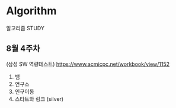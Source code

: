 Algorithm
======
알고리즘 STUDY

## 8월 4주차
(삼성 SW 역량테스트)
https://www.acmicpc.net/workbook/view/1152
1. 뱀
2. 연구소
3. 인구이동
4. 스타트와 링크 (silver)
